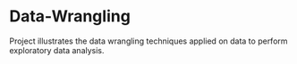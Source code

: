 # Data-Wrangling
Project illustrates the data wrangling techniques applied on data to perform exploratory data analysis. 

